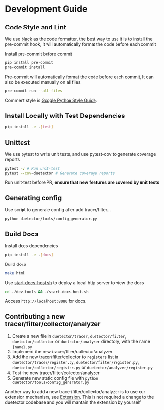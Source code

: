 # Development Guide

## Code Style and Lint

We use [black](https://github.com/psf/black) as the code formatter, the best way to use it is to install the pre-commit hook, it will automatically format the code before each commit

Install pre-commit before commit

```bash
pip install pre-commit
pre-commit install
```

Pre-commit will automatically format the code before each commit, It can also be executed manually on all files

```bash
pre-commit run --all-files
```

Comment style is [Google Python Style Guide](https://google.github.io/styleguide/pyguide.html#38-comments-and-docstrings).

## Install Locally with Test Dependencies

```bash
pip install -e .[test]
```

## Unittest

We use pytest to write unit tests, and use pytest-cov to generate coverage reports

```bash
pytest -v # Run unit-test
pytest --cov=duetector # Generate coverage reports
```

Run unit-test before PR, **ensure that new features are covered by unit tests**

## Generating config

Use script to generate config after add tracer/filter...

```bash
python duetector/tools/config_generator.py
```

## Build Docs

Install docs dependencies

```bash
pip install -e .[docs]
```

Build docs

```bash
make html
```

Use [start-docs-host.sh](dev-tools/start-docs-host.sh) to deploy a local http server to view the docs

```bash
cd ./dev-tools && ./start-docs-host.sh
```

Access `http://localhost:8080` for docs.

## Contributing a new tracer/filter/collector/analyzer

1. Create a new file in `duetector/tracer`, `duetector/filter`, `duetector/collector` or `duetector/analyzer` directory, with the name `{name}.py`
2. Implement the new tracer/filter/collector/analyzer
3. Add the new tracer/filter/collector to `registers` list in `duetector/tracer/register.py`, `duetector/filter/register.py`, `duetector/collector/register.py` or `duetector/analyzer/register.py`
4. Test the new tracer/filter/collector/analyzer
5. Generate new static config file with `python duetector/tools/config_generator.py`

Another way to add a new tracer/filter/collector/analyzer is to use our extension mechanism, see [Extension](./examples/extension). This is not required a change to the duetector codebase and you will mantain the extension by yourself.
